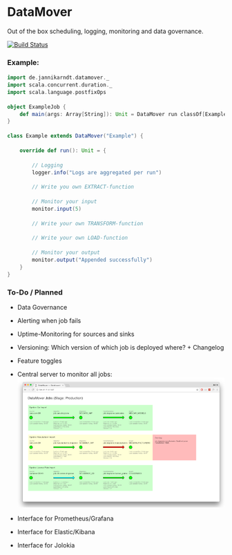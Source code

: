 # DataMover

Out of the box scheduling, logging, monitoring and data governance.

[![Build Status](https://travis-ci.org/JannikArndt/DataMover.svg?branch=master)](https://travis-ci.org/JannikArndt/DataMover)

### Example:

```scala
import de.jannikarndt.datamover._
import scala.concurrent.duration._
import scala.language.postfixOps

object ExampleJob {
    def main(args: Array[String]): Unit = DataMover run classOf[Example] every (10 seconds)
}

class Example extends DataMover("Example") {

    override def run(): Unit = {
    
        // Logging
        logger.info("Logs are aggregated per run")

        // Write you own EXTRACT-function

        // Monitor your input
        monitor.input(5)
        
        // Write your own TRANSFORM-function

        // Write your own LOAD-function
        
        // Monitor your output
        monitor.output("Appended successfully")
    }
}
```

### To-Do / Planned

- Data Governance
- Alerting when job fails
- Uptime-Monitoring for sources and sinks

- Versioning: Which version of which job is deployed where? + Changelog
- Feature toggles

- Central server to monitor all jobs:
![Monitoring Idea](Resources/monitoring_idea.png)

- Interface for Prometheus/Grafana
- Interface for Elastic/Kibana
- Interface for Jolokia